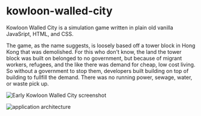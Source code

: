 # kowloon-walled-city
Kowloon Walled City is a simulation game written in plain old vanilla JavaSript, HTML, and CSS. 

The game, as the name suggests, is loosely based off a tower block in Hong Kong that was demolished.
For this who don't know, the land the tower block was built on belonged to no government, but because of migrant workers, 
refugees, and the like there was demand for cheap, low cost living. So without a government to stop them, developers built 
building on top of building to fullfill the demand. There was no running power, sewage, water, or waste pick up.

![Early Kowloon Walled City screenshot](https://i.imgur.com/ijDBMRV.png)


![application architecture](https://i.imgur.com/G9Uw5Ro.png)
